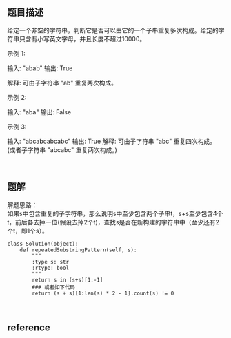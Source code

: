 ## 题目描述
给定一个非空的字符串，判断它是否可以由它的一个子串重复多次构成。给定的字符串只含有小写英文字母，并且长度不超过10000。

示例 1:

输入: "abab"
输出: True

解释: 可由子字符串 "ab" 重复两次构成。

示例 2:

输入: "aba"
输出: False

示例 3:

输入: "abcabcabcabc"
输出: True
解释: 可由子字符串 "abc" 重复四次构成。 (或者子字符串 "abcabc" 重复两次构成。)

&nbsp;
## 题解
解题思路：  
如果s中包含重复的子字符串，那么说明s中至少包含两个子串t，s+s至少包含4个t，前后各去掉一位(假设去掉2个t)，查找s是否在新构建的字符串中（至少还有2个t，即1个s）。
```
class Solution(object):
    def repeatedSubstringPattern(self, s):
        """
        :type s: str
        :rtype: bool
        """
        return s in (s+s)[1:-1]
        ### 或者如下代码
        return (s + s)[1:len(s) * 2 - 1].count(s) != 0
```
&nbsp;
## reference
[]()

